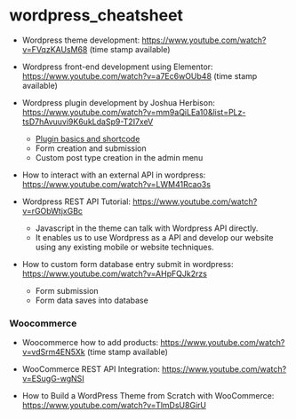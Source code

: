 # wordpress_cheatsheet

* Wordpress theme development: https://www.youtube.com/watch?v=FVqzKAUsM68 (time stamp available)

* Wordpress front-end development using Elementor: https://www.youtube.com/watch?v=a7Ec6wOUb48 (time stamp available)

* Wordpress plugin development by Joshua Herbison: https://www.youtube.com/watch?v=mm9aQiLEa10&list=PLz-tsD7hAvuuvi9K6ukLdaSp9-T2I7xeV
  * [Plugin basics and shortcode](https://www.youtube.com/watch?v=mm9aQiLEa10&list=PLz-tsD7hAvuuvi9K6ukLdaSp9-T2I7xeV&index=1)
  * Form creation and submission
  * Custom post type creation in the admin menu
  
* How to interact with an external API in wordpress: https://www.youtube.com/watch?v=LWM41Rcao3s

* Wordpress REST API Tutorial: https://www.youtube.com/watch?v=rGObWtjxGBc
  * Javascript in the theme can talk with Wordpress API directly.
  * It enables us to use Wordpress as a API and develop our website using any existing mobile or website techniques. 
  
* How to custom form database entry submit in wordpress: https://www.youtube.com/watch?v=AHpFQJk2rzs
  * Form submission
  * Form data saves into database
  
  
### Woocommerce

* Woocommerce how to add products: https://www.youtube.com/watch?v=vdSrm4EN5Xk (time stamp available)

* WooCommerce REST API Integration: https://www.youtube.com/watch?v=ESugG-wgNSI

* How to Build a WordPress Theme from Scratch with WooCommerce: https://www.youtube.com/watch?v=TlmDsU8GirU



